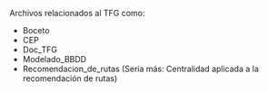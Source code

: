 Archivos relacionados al TFG como:
* Boceto
* CEP
* Doc_TFG
* Modelado_BBDD
* Recomendacion_de_rutas (Seria más: Centralidad aplicada a la recomendación de rutas)

